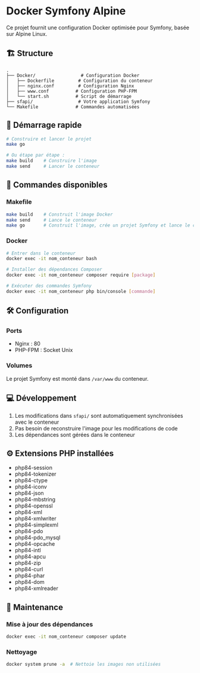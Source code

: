 # Docker Symfony Alpine

Ce projet fournit une configuration Docker optimisée pour Symfony, basée sur Alpine Linux.

## 🏗 Structure

```
.
├── Docker/                 # Configuration Docker
│   ├── Dockerfile         # Configuration du conteneur
│   ├── nginx.conf         # Configuration Nginx
│   ├── www.conf          # Configuration PHP-FPM
│   └── start.sh          # Script de démarrage
├── sfapi/                 # Votre application Symfony
└── Makefile              # Commandes automatisées
```

## 🚀 Démarrage rapide

```bash
# Construire et lancer le projet
make go

# Ou étape par étape :
make build    # Construire l'image
make send     # Lancer le conteneur
```

## 📝 Commandes disponibles

### Makefile

```bash
make build    # Construit l'image Docker
make send     # Lance le conteneur
make go       # Construit l'image, crée un projet Symfony et lance le conteneur
```

### Docker

```bash
# Entrer dans le conteneur
docker exec -it nom_conteneur bash

# Installer des dépendances Composer
docker exec -it nom_conteneur composer require [package]

# Exécuter des commandes Symfony
docker exec -it nom_conteneur php bin/console [commande]
```

## 🛠 Configuration

### Ports

- Nginx : 80
- PHP-FPM : Socket Unix

### Volumes

Le projet Symfony est monté dans `/var/www` du conteneur.

## 💻 Développement

1. Les modifications dans `sfapi/` sont automatiquement synchronisées avec le conteneur
2. Pas besoin de reconstruire l'image pour les modifications de code
3. Les dépendances sont gérées dans le conteneur

## ⚙️ Extensions PHP installées

- php84-session
- php84-tokenizer
- php84-ctype
- php84-iconv
- php84-json
- php84-mbstring
- php84-openssl
- php84-xml
- php84-xmlwriter
- php84-simplexml
- php84-pdo
- php84-pdo_mysql
- php84-opcache
- php84-intl
- php84-apcu
- php84-zip
- php84-curl
- php84-phar
- php84-dom
- php84-xmlreader

## 🔧 Maintenance

### Mise à jour des dépendances

```bash
docker exec -it nom_conteneur composer update
```

### Nettoyage

```bash
docker system prune -a  # Nettoie les images non utilisées
```
